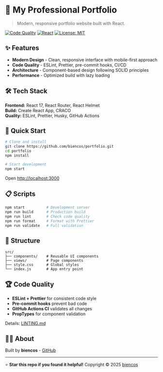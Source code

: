 # 💼 My Professional Portfolio

> Modern, responsive portfolio website built with React.

[![Code Quality](https://github.com/biencos/portfolio/workflows/🔍%20Code%20Quality/badge.svg)](https://github.com/biencos/portfolio/actions)
[![React](https://img.shields.io/badge/react-17.0.2-blue)](https://reactjs.org/)
[![License: MIT](https://img.shields.io/badge/License-MIT-yellow.svg)](https://opensource.org/licenses/MIT)


## ✨ Features

- **Modern Design** - Clean, responsive interface with mobile-first approach
- **Code Quality** - ESLint, Prettier, pre-commit hooks, CI/CD
- **Architecture** - Component-based design following SOLID principles
- **Performance** - Optimized build with lazy loading


## 🛠️ Tech Stack

**Frontend:** React 17, React Router, React Helmet  
**Build:** Create React App, CRACO  
**Quality:** ESLint, Prettier, Husky, GitHub Actions 


## 🚀 Quick Start

```bash
# Clone and install
git clone https://github.com/biencos/portfolio.git
cd portfolio
npm install

# Start development
npm start
```

Open [http://localhost:3000](http://localhost:3000)


## 📋 Scripts

```bash
npm start          # Development server
npm run build      # Production build
npm run lint       # Check code quality
npm run format     # Format with Prettier
npm run validate   # Full validation
```


## 📁 Structure

```
src/
├── components/    # Reusable UI components
├── views/         # Page components
├── style.css      # Global styles
└── index.js       # App entry point
```


## 🏆 Code Quality

- **ESLint + Prettier** for consistent code style
- **Pre-commit hooks** prevent bad code
- **GitHub Actions CI** validates all changes
- **PropTypes** for component validation

Details: [LINTING.md](./LINTING.md)


## 👨‍💻 About

Built by **biencos** - [GitHub](https://github.com/biencos)

---

⭐ **Star this repo if you found it helpful!**
Copyright © 2025 [biencos](https://github.com/biencos)
